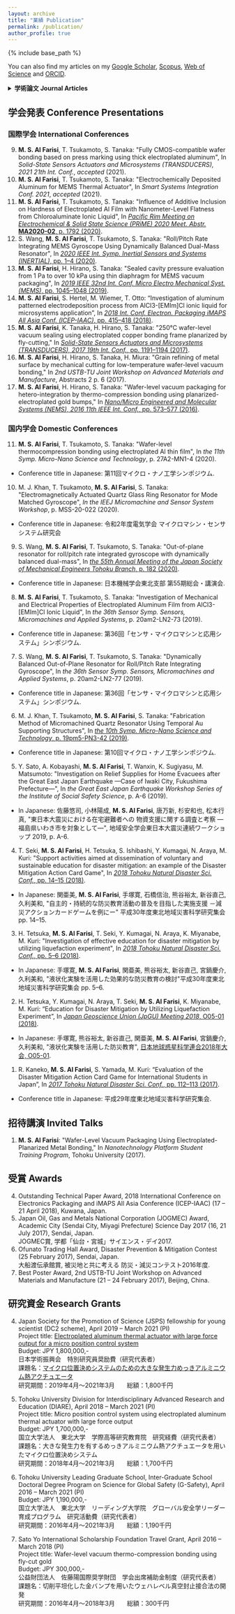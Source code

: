 ```yaml
---
layout: archive
title: "業績 Publication"
permalink: /publication/
author_profile: true
---
```


{% include base_path %}


You can also find my articles on my [Google Scholar](https://scholar.google.co.jp/citations?user=30VZQ_sAAAAJ), [Scopus](https://www.scopus.com/authid/detail.uri?authorId=57192380817), [Web of Science](https://publons.com/researcher/AAY-5422-2020/) and [ORCID](https://orcid.org/0000-0003-4870-9337).

<details>
 <summary>
  <strong>学術論文 Journal Articles</strong>
 </summary>
  
  <h2>学術論文 Journal Articles</h2>
  
0. **M. S. Al Farisi**, T. Tsukamoto, S. Tanaka: "Tailoring material properties of electrochemically deposited Al film from chloroaluminate ionic liquid for microsystem technology using pulsed deposition," [_Sens. Act. A Phys._ **316**, p. 112384 (2020)](https://doi.org/10.1016/j.sna.2020.112384).
0. **M. S. Al Farisi**, H. Hirano, S. Tanaka: "Zero-Balance Method for Evaluation of Sealed Cavity Pressure Down to Single Digit Pa Using Thin Silicon Diaphragm," [_J. Microelectromech. Syst._ **29** (3), pp. 418–426 (2020)](https://doi.org/10.1109/JMEMS.2020.2984229).
0. M. J. Khan, T. Tsukamoto, **M. S. Al Farisi**, S. Tanaka: "Fabrication Method of Micromachined Quartz Glass Resonator Using Sacrificial Supporting Structures," [_Sens. Act. A Phys._ **305**, p. 111922 (2020)](https://doi.org/10.1016/j.sna.2020.111922).
0. T. Seki, **M. S. Al Farisi**, H. Tetsuka, S. Ishibashi, Y. Kumagai, N. Araya, M. Kuri: "Support activities aimed at dissemination of voluntary and sustainable education for disaster mitigation: an example of the Disaster Mitigation Action Card Game", [_Tohoku J. Natural Disaster Sci._ **55**, pp. 209–214 (2019)](http://nds-tohoku.in.arena.ne.jp/ndsjournal/volume55/55-36.pdf).
  * In Japanese: 関亜美, **M. S. Al Farisi**, 手塚寛, 石橋信治, 熊谷裕太, 新谷直己, 久利美和: "自主的・持続的な防災教育活動の普及を目指した実施支援 －減災アクションカードゲームを例にー" 東北地域災害科学研究 **55** pp. 209–214.
0. H. Tetsuka, **M. S. Al Farisi**, T. Seki, Y. Kumagai, N. Araya, K. Miyanabe, M. Kuri: "Investigation of effective education for disaster mitigation by utilizing liquefaction experiment", [_Tohoku J. Natural Disaster Sci._ **55**, pp. 203–208 (2019)](http://nds-tohoku.in.arena.ne.jp/ndsjournal/volume55/55-35.pdf).
  * In Japanese: 手塚寛, **M. S. Al Farisi**, 関亜美, 熊谷裕太, 新谷直己, 宮鍋慶介, 久利美和: "液状化実験を活用した効果的な防災教育の検討" 東北地域災害科学研究 **55** pp. 203–208.
0. **M. S. Al Farisi**, S. Hertel, M. Wiemer, T. Otto: "Aluminum Patterned Electroplating from AlCl3-\[EMIm\]Cl Ionic Liquid towards Microsystems Application", [_Micromachines_ **9** (11), p. 589 (2018)](https://doi.org/10.3390/mi9110589).
0. **M. S. Al Farisi**, H. Hirano, S. Tanaka: "Low-temperature hermetic thermo-compression bonding using electroplated copper sealing frame planarized by fly-cutting for wafer-level MEMS packaging," [_Sens. Act. A Phys._ **279**, pp. 671–679 (2018)](https://doi.org/10.1016/j.sna.2018.06.021).
0. R. Kaneko, **M. S. Al Farisi**, S. Yamada, M. Kuri: “Evaluation of the Disaster Mitigation Action Card Game for International Students in Japan”, [_Tohoku J. Natural Disaster Sci._ **54**, pp. 279-284 (2018)](http://nds-tohoku.in.arena.ne.jp/ndsjournal/volume54/54-49.pdf).
  * Journal title in Japanese: 東北地域災害科学研究.
0. **M. S. Al Farisi**, H. Hirano, J. Frömel, S. Tanaka: "Wafer-level hermetic thermo-compression bonding using electroplated gold sealing frame planarized by fly-cutting", [_J. Micromech. Microeng._ **27** (1), p. 015029 (2017)](http://dx.doi.org/10.1088/1361-6439/27/1/015029).

### <span style="color:grey">Submitted drafts</span>
0. <span style="color:grey">M. S. Al Farisi, T. Tsukamoto, S. Tanaka: submitted (2020).</span>
0. <span style="color:grey">Y. Sato, A. Kobayashi, M. S. Al Farisi, T. Wanxin, K. Sugiyasu, M. Matsumoto: submitted (2019).</span>

</details>


## 学会発表 Conference Presentations

### 国際学会 International Conferences

9. **M. S. Al Farisi**, T. Tsukamoto, S. Tanaka: "Fully CMOS-compatible wafer bonding based on press marking using thick electroplated aluminum", In _Solid-State Sensors Actuators and Microsystems (TRANSDUCERS), 2021 21th Int. Conf._, _accepted_ (2021).
8. **M. S. Al Farisi**, T. Tsukamoto, S. Tanaka: "Electrochemically Deposited Aluminum for MEMS Thermal Actuator", In _Smart Systems Integration Conf. 2021_, _accepted_ (2021).
7. **M. S. Al Farisi**, T. Tsukamoto, S. Tanaka: "Influence of Additive Inclusion on Hardness of Electroplated Al Film with Nanometer-Level Flatness from Chloroaluminate Ionic Liquid", In [_Pacific Rim Meeting on Electrochemical & Solid State Science (PRiME) 2020 Meet. Abstr._ **MA2020-02**, p. 1792 (2020)](https://doi.org/10.1149/MA2020-02251792mtgabs).
6. S. Wang, **M. S. Al Farisi**, T. Tsukamoto, S. Tanaka: "Roll/Pitch Rate Integrating MEMS Gyroscope Using Dynamically Balanced Dual-Mass Resonator", In [_2020 IEEE Int. Symp. Inertial Sensors and Systems (INERTIAL)_, pp. 1–4 (2020)](https://doi.org/10.1109/INERTIAL48129.2020.9090078).
5. **M. S. Al Farisi**, H. Hirano, S. Tanaka: "Sealed cavity pressure evaluation from 1 Pa to over 10 kPa using thin diaphragm for MEMS vacuum packaging", In [_2019 IEEE 32nd Int. Conf. Micro Electro Mechanical Syst. (MEMS)_, pp. 1045–1048 (2019)](https://doi.org/10.1109/MEMSYS.2019.8870823).
4. **M. S. Al Farisi**, S. Hertel, M. Wiemer, T. Otto: “Investigation of aluminum patterned electrodeposition process from AlCl3-\[EMIm\]Cl ionic liquid for microsystems application”, In [_2018 Int. Conf. Electron. Packaging iMAPS All Asia Conf. (ICEP-IAAC)_, pp. 415–418 (2018)](https://doi.org/10.23919/ICEP.2018.8374336).
3. **M. S. Al Farisi**, K. Tanaka, H. Hirano, S. Tanaka: "250°C wafer-level vacuum sealing using electroplated copper bonding frame planarized by fly-cutting," In [_Solid-State Sensors Actuators and Microsystems (TRANSDUCERS), 2017 19th Int. Conf._, pp. 1191–1194 (2017)](https://doi.org/10.1109/TRANSDUCERS.2017.7994267).
2. **M. S. Al Farisi**, H. Hirano, S. Tanaka, H. Miura: "Grain refining of metal surface by mechanical cutting for low-temperature wafer-level vacuum bonding," In _2nd USTB-TU Joint Workshop on Advanced Materials and Manufacture_, Abstracts 2 p. 6 (2017).
1. **M. S. Al Farisi**, H. Hirano, S. Tanaka: "Wafer-level vacuum packaging for hetero-integration by thermo-compression bonding using planarized-electroplated gold bumps," In [_Nano/Micro Engineered and Molecular Systems (NEMS), 2016 11th IEEE Int. Conf._, pp. 573–577 (2016)](https://doi.org/10.1109/NEMS.2016.7758317).

### 国内学会 Domestic Conferences

11. **M. S. Al Farisi**, T. Tsukamoto, S. Tanaka: "Wafer-level thermocompression bonding using electroplated Al thin film", In _the 11th Symp. Micro-Nano Science and Technology_, p. 27A2-MN1-4 (2020).
  * Conference title in Japanese: 第11回マイクロ・ナノ工学シンポジウム.
10. M. J. Khan, T. Tsukamoto, **M. S. Al Farisi**, S. Tanaka: "Electromagnetically Actuated Quartz Glass Ring Resonator for Mode Matched Gyroscope", _In the IEEJ Micromachine and Sensor System Workshop_, p. MSS-20-022 (2020).
  * Conference title in Japanese: 令和2年度電気学会 マイクロマシン・センサシステム研究会
9. S. Wang, **M. S. Al Farisi**, T. Tsukamoto, S. Tanaka: "Out-of-plane resonator for roll/pitch rate integrated gyroscope with dynamically balanced dual-mass", In [_the 55th Annual Meeting of the Japan Society of Mechanical Engineers Tohoku Branch_, p. 182 (2020)](https://doi.org/10.1299/jsmeth.2020.55.182_paper).
  * Conference title in Japanese: 日本機械学会東北支部 第55期総会・講演会.
8. **M. S. Al Farisi**, T. Tsukamoto, S. Tanaka: "Investigation of Mechanical and Electrical Properties of Electroplated Aluminum Film from AlCl3-\[EMIm\]Cl Ionic Liquid", In _the 36th Sensor Symp. Sensors, Micromachines and Applied Systems_, p. 20am2-LN2-73 (2019).
  * Conference title in Japanese: 第36回「センサ・マイクロマシンと応用システム」シンポジウム.
7. S. Wang, **M. S. Al Farisi**, T. Tsukamoto, S. Tanaka: "Dynamically Balanced Out-of-Plane Resonator for Roll/Pitch Rate Integrating Gyroscope", In _the 36th Sensor Symp. Sensors, Micromachines and Applied Systems_, p. 20am2-LN2-77 (2019).
  * Conference title in Japanese: 第36回「センサ・マイクロマシンと応用システム」シンポジウム.
6. M. J. Khan, T. Tsukamoto, **M. S. Al Farisi**, S. Tanaka: "Fabrication Method of Micromachined Quartz Resonator Using Temporal Au Supporting Structures", In [_the 10th Symp. Micro-Nano Science and Technology_, p. 19pm5-PN3-42 (2019)](https://doi.org/10.1299/jsmemnm.2019.10.19pm5PN342).
  * Conference title in Japanese: 第10回マイクロ・ナノ工学シンポジウム.
5. Y. Sato, A. Kobayashi, **M. S. Al Farisi**, T. Wanxin, K. Sugiyasu, M. Matsumoto: "Investigation on Relief Supplies for Home Evacuees after the Great East Japan Earthquake —Case of Iwaki City, Fukushima Prefecture—", In _the Great East Japan Earthquake Workshop Series of the Institute of Social Safety Science_, p. A-6 (2019).
  * In Japanese: 佐藤悠司, 小林陽成, **M. S. Al Farisi**, 唐万新, 杉安和也, 松本行真, "東日本大震災における在宅避難者への 物資支援に関する調査と考察 —福島県いわき市を対象として—", 地域安全学会東日本大震災連続ワークショップ 2019, p. A-6.
4. T. Seki, **M. S. Al Farisi**, H. Tetsuka, S. Ishibashi, Y. Kumagai, N. Araya, M. Kuri: "Support activities aimed at dissemination of voluntary and sustainable education for disaster mitigation: an example of the Disaster Mitigation Action Card Game", In [_2018 Tohoku Natural Disaster Sci. Conf._, pp. 14–15 (2018)](http://nds-tohoku.in.arena.ne.jp/wp/wp-content/uploads/2018/12/H30abstract.pdf).
  * In Japanese: 関亜美, **M. S. Al Farisi**, 手塚寛, 石橋信治, 熊谷裕太, 新谷直己, 久利美和, "自主的・持続的な防災教育活動の普及を目指した実施支援 －減災アクションカードゲームを例にー" 平成30年度東北地域災害科学研究集会 pp. 14–15.
3. H. Tetsuka, **M. S. Al Farisi**, T. Seki, Y. Kumagai, N. Araya, K. Miyanabe, M. Kuri: "Investigation of effective education for disaster mitigation by utilizing liquefaction experiment", In [_2018 Tohoku Natural Disaster Sci. Conf._, pp. 5–6 (2018)](http://nds-tohoku.in.arena.ne.jp/wp/wp-content/uploads/2018/12/H30abstract.pdf).
  * In Japanese: 手塚寛, **M. S. Al Farisi**, 関亜美, 熊谷裕太, 新谷直己, 宮鍋慶介, 久利美和, "液状化実験を活用した効果的な防災教育の検討"平成30年度東北地域災害科学研究集会 pp. 5–6.
2. H. Tetsuka, Y. Kumagai, N. Araya, T. Seki, **M. S. Al Farisi**, K. Miyanabe, M. Kuri: “Education for Disaster Mitigation by Utilizing Liquefaction Experiment”, In [_Japan Geoscience Union (JpGU) Meeting 2018_, O05-01 (2018)](https://confit.atlas.jp/guide/event-img/jpgu2018/O05-01/public/pdf?type=in&lang=en).
  * In Japanese: 手塚寛, 熊谷裕太, 新谷直己, 関亜美, **M. S. Al Farisi**, 宮鍋慶介, 久利美和, "液状化実験を活用した防災教育", [日本地球惑星科学連合2018年大会, O05-01](https://confit.atlas.jp/guide/event/jpgu2018/subject/O05-01/advanced).
1. R. Kaneko, **M. S. Al Farisi**, S. Yamada, M. Kuri: “Evaluation of the Disaster Mitigation Action Card Game for International Students in Japan”, In [_2017 Tohoku Natural Disaster Sci. Conf._, pp. 112–113 (2017)](http://nds-tohoku.in.arena.ne.jp/abstract/Abstract2017.pdf).
  * Conference title in Japanese: 平成29年度東北地域災害科学研究集会.

## 招待講演 Invited Talks

1. **M. S. Al Farisi**: "Wafer-Level Vacuum Packaging Using Electroplated-Planarized Metal Bonding," In _Nanotechnology Platform Student Training Program_, Tohoku University (2017).

## 受賞 Awards

4. Outstanding Technical Paper Award, 2018 International Conference on Electronics Packaging and iMAPS All Asia Conference (ICEP-IAAC) (17 – 21 April 2018), Kuwana, Japan.
3. Japan Oil, Gas and Metals National Corporation (JOGMEC) Award, Academic City (Sendai City, Miyagi Prefecture) Science Day 2017 (16, 21 July 2017), Sendai, Japan.  
   JOGMEC賞, 学都「仙台・宮城」サイエンス・デイ2017.
2. Ofunato Trading Hall Award, Disaster Prevention & Mitigation Contest (25 February 2017), Sendai, Japan.  
   大船渡伝承館賞, 被災地と共に考える 防災・減災コンテスト2016年度.
1. Best Poster Award, 2nd USTB-TU Joint Workshop on Advanced Materials and Manufacture (21 – 24 February 2017), Beijing, China.

## 研究資金 Research Grants

4. Japan Society for the Promotion of Science (JSPS) fellowship for young scientist (DC2 scheme), April 2019 – March 2021 (PI)  
Project title: [Electroplated aluminum thermal actuator with large force output for a micro position control system](https://kaken.nii.ac.jp/en/grant/KAKENHI-PROJECT-19J11122/)  
Budget: JPY 1,800,000,-  
日本学術振興会　特別研究員奨励費（研究代表者）  
課題名：[マイクロ位置決めシステムのための大きな発生力めっきアルミニウム熱アクチュエータ](https://kaken.nii.ac.jp/ja/grant/KAKENHI-PROJECT-19J11122/)  
研究期間：2019年4月〜2021年3月　　総額：1,800千円

3. Tohoku University Division for Interdisciplinary Advanced Research and Education (DIARE), April 2018 – March 2021 (PI)  
Project title: Micro position control system using electroplated aluminum thermal actuator with large force output  
Budget: JPY 1,700,000,-  
国立大学法人　東北大学　学際高等研究教育院　研究経費（研究代表者）  
課題名：大きな発生力を有するめっきアルミニウム熱アクチュエータを用いたマイクロ位置決めシステム  
研究期間：2018年4月〜2021年3月　　総額：1,700千円

2. Tohoku University Leading Graduate School, Inter-Graduate School Doctoral Degree Program on Science for Global Safety (G-Safety), April 2016 – March 2021 (PI)  
Budget: JPY 1,190,000,-  
国立大学法人　東北大学　リーディング大学院　グローバル安全学リーダー育成プログラム　研究活動費（研究代表者）  
研究期間：2016年4月〜2021年3月　　総額：1,190千円

1. Sato Yo International Scholarship Foundation Travel Grant, April 2016 – March 2018 (PI)  
Project title: Wafer-level vacuum thermo-compression bonding using fly-cut gold  
Budget: JPY 300,000,-  
公益財団法人　佐藤陽国際奨学財団　学会出席補助金制度（研究代表者）  
課題名：切削平坦化した金バンプを用いたウェハレベル真空封止接合法の開発  
研究期間：2016年4月〜2018年3月　　総額：300千円
